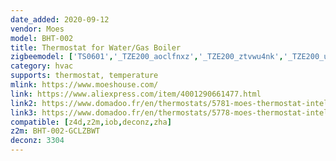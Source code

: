 ```yaml
---
date_added: 2020-09-12
vendor: Moes
model: BHT-002  
title: Thermostat for Water/Gas Boiler
zigbeemodel: ['TS0601','_TZE200_aoclfnxz','_TZE200_ztvwu4nk','_TZE200_u9bfwha0']
category: hvac
supports: thermostat, temperature
mlink: https://www.moeshouse.com/
link: https://www.aliexpress.com/item/4001290661477.html
link2: https://www.domadoo.fr/en/thermostats/5781-moes-thermostat-intelligent-zigbee-blanc-pour-chaudiere-eaugaz-3a.html
link3: https://www.domadoo.fr/en/thermostats/5778-moes-thermostat-intelligent-zigbee-noir-pour-plancher-chauffant-electrique-16a.html
compatible: [z4d,z2m,iob,deconz,zha]
z2m: BHT-002-GCLZBWT  
deconz: 3304
---
```

